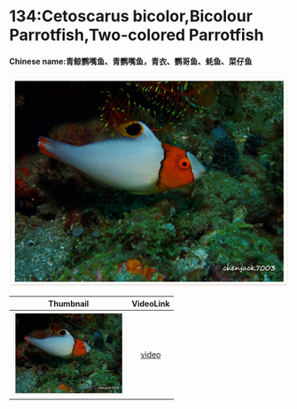 # 134:Cetoscarus bicolor,Bicolour Parrotfish,Two-colored Parrotfish

#### Chinese name:青鲸鹦嘴鱼、青鹦嘴鱼，青衣、鹦哥鱼、蚝鱼、菜仔鱼

![](../../.gitbook/assets/cetoscarus-bicolor%20%281%29.jpg)

| Thumbnail | VideoLink |
| :---: | :---: |
| ![](../../.gitbook/assets/small-cetoscarus-bicolor%20%281%29.jpg)  | [video](https://drive.google.com/open?id=1zhNPGTA4gLShUAlYv5jz0aGIWpHMjBTs) |

